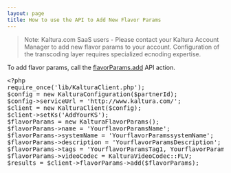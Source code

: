 ```yaml
---
layout: page
title: How to use the API to Add New Flavor Params
---
```


> Note: Kaltura.com SaaS users - Please contact your Kaltura Account Manager to add new flavor params to your account. Configuration of the transcoding layer requires specialized ecnoding expertise.
 

To add flavor params, call the [flavorParams.add][1] API action.

 [1]: https://developer.kaltura.com/api-docs/#/flavorParams.add

<pre class="brush: php;fontsize: 100; first-line: 1; ">&lt;?php
require_once('lib/KalturaClient.php');
$config = new KalturaConfiguration($partnerId);
$config-&gt;serviceUrl = 'http://www.kaltura.com/';
$client = new KalturaClient($config);
$client-&gt;setKs('AddYourKS');
$flavorParams = new KalturaFlavorParams();
$flavorParams-&gt;name = 'YourflavorParamsName';
$flavorParams-&gt;systemName = 'YourflavorParamssystemName';
$flavorParams-&gt;description = 'YourflavorParamsDescription';
$flavorParams-&gt;tags = 'YourflavorParamsTag1, YourflavorParamsTag2';
$flavorParams-&gt;videoCodec = KalturaVideoCodec::FLV;
$results = $client-&gt;flavorParams-&gt;add($flavorParams);
</pre>

